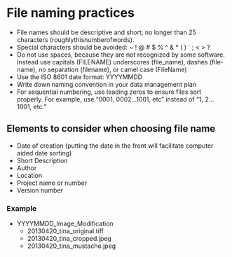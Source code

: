 # File naming practices
* File names should be descriptive and short; no longer than 25 characters (roughlythisnumberofwords).
* Special characters should be avoided: ~ ! @ # $ % ^ & * ( ) ` ; < > ? 
* Do not use spaces, because they are not recognized by some software. Instead use capitals (FILENAME) underscores (file_name), dashes (file-name), no separation (filename), or camel case (FileName)
* Use the ISO 8601 date format: YYYYMMDD
* Write down naming convention in your data management plan
* For sequential numbering, use leading zeros to ensure files sort properly. For example, use “0001, 0002…1001, etc” instead of “1, 2…1001, etc.”

## Elements to consider when choosing file name
* Date of creation (putting the date in the front will facilitate computer aided date sorting)
* Short Description
* Author
* Location
* Project name or number
* Version number

### Example
- YYYYMMDD_Image_Modification
    - 20130420_tina_original.tiff
    - 20130420_tina_cropped.jpeg
    - 20130420_tina_mustache.jpeg
